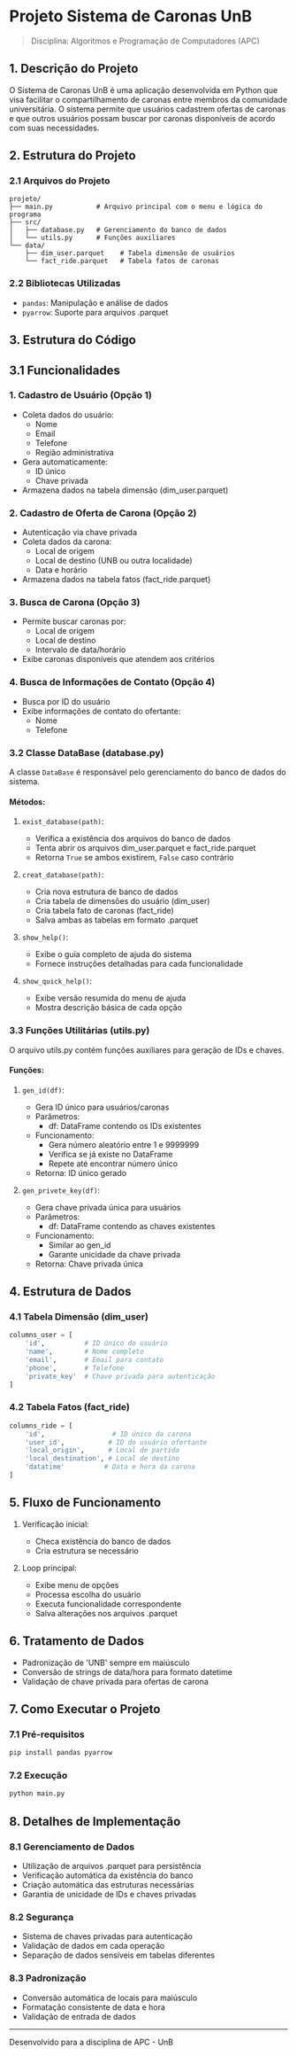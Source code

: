 # Projeto Sistema de Caronas UnB
> Disciplina: Algoritmos e Programação de Computadores (APC)

## 1. Descrição do Projeto
O Sistema de Caronas UnB é uma aplicação desenvolvida em Python que visa facilitar o compartilhamento de caronas entre membros da comunidade universitária. O sistema permite que usuários cadastrem ofertas de caronas e que outros usuários possam buscar por caronas disponíveis de acordo com suas necessidades.

## 2. Estrutura do Projeto

### 2.1 Arquivos do Projeto
```
projeto/
├── main.py           # Arquivo principal com o menu e lógica do programa
├── src/
│   ├── database.py   # Gerenciamento do banco de dados
│   └── utils.py      # Funções auxiliares
└── data/
    ├── dim_user.parquet    # Tabela dimensão de usuários
    └── fact_ride.parquet   # Tabela fatos de caronas
```

### 2.2 Bibliotecas Utilizadas
- `pandas`: Manipulação e análise de dados
- `pyarrow`: Suporte para arquivos .parquet


## 3. Estrutura do Código

## 3.1 Funcionalidades

### 1. Cadastro de Usuário (Opção 1)
- Coleta dados do usuário:
  - Nome
  - Email
  - Telefone
  - Região administrativa
- Gera automaticamente:
  - ID único
  - Chave privada
- Armazena dados na tabela dimensão (dim_user.parquet)

### 2. Cadastro de Oferta de Carona (Opção 2)
- Autenticação via chave privada
- Coleta dados da carona:
  - Local de origem
  - Local de destino (UNB ou outra localidade)
  - Data e horário
- Armazena dados na tabela fatos (fact_ride.parquet)

### 3. Busca de Carona (Opção 3)
- Permite buscar caronas por:
  - Local de origem
  - Local de destino
  - Intervalo de data/horário
- Exibe caronas disponíveis que atendem aos critérios

### 4. Busca de Informações de Contato (Opção 4)
- Busca por ID do usuário
- Exibe informações de contato do ofertante:
  - Nome
  - Telefone


### 3.2 Classe DataBase (database.py)
A classe `DataBase` é responsável pelo gerenciamento do banco de dados do sistema.

#### Métodos:
1. `exist_database(path)`:
   - Verifica a existência dos arquivos do banco de dados
   - Tenta abrir os arquivos dim_user.parquet e fact_ride.parquet
   - Retorna `True` se ambos existirem, `False` caso contrário

2. `creat_database(path)`:
   - Cria nova estrutura de banco de dados
   - Cria tabela de dimensões do usuário (dim_user)
   - Cria tabela fato de caronas (fact_ride)
   - Salva ambas as tabelas em formato .parquet

3. `show_help()`:
   - Exibe o guia completo de ajuda do sistema
   - Fornece instruções detalhadas para cada funcionalidade

4. `show_quick_help()`:
   - Exibe versão resumida do menu de ajuda
   - Mostra descrição básica de cada opção

### 3.3 Funções Utilitárias (utils.py)
O arquivo utils.py contém funções auxiliares para geração de IDs e chaves.

#### Funções:
1. `gen_id(df)`:
   - Gera ID único para usuários/caronas
   - Parâmetros:
     - df: DataFrame contendo os IDs existentes
   - Funcionamento:
     - Gera número aleatório entre 1 e 9999999
     - Verifica se já existe no DataFrame
     - Repete até encontrar número único
   - Retorna: ID único gerado

2. `gen_privete_key(df)`:
   - Gera chave privada única para usuários
   - Parâmetros:
     - df: DataFrame contendo as chaves existentes
   - Funcionamento:
     - Similar ao gen_id
     - Garante unicidade da chave privada
   - Retorna: Chave privada única

## 4. Estrutura de Dados

### 4.1 Tabela Dimensão (dim_user)
```python
columns_user = [
    'id',          # ID único do usuário
    'name',        # Nome completo
    'email',       # Email para contato
    'phone',       # Telefone
    'private_key'  # Chave privada para autenticação
]
```

### 4.2 Tabela Fatos (fact_ride)
```python
columns_ride = [
    'id',                 # ID único da carona
    'user_id',           # ID do usuário ofertante
    'local_origin',      # Local de partida
    'local_destination', # Local de destino
    'datatime'          # Data e hora da carona
]
```
## 5. Fluxo de Funcionamento

1. Verificação inicial:
   - Checa existência do banco de dados
   - Cria estrutura se necessário

2. Loop principal:
   - Exibe menu de opções
   - Processa escolha do usuário
   - Executa funcionalidade correspondente
   - Salva alterações nos arquivos .parquet

## 6. Tratamento de Dados
- Padronização de 'UNB' sempre em maiúsculo
- Conversão de strings de data/hora para formato datetime
- Validação de chave privada para ofertas de carona

## 7. Como Executar o Projeto

### 7.1 Pré-requisitos
```bash
pip install pandas pyarrow
```

### 7.2 Execução
```bash
python main.py
```


## 8. Detalhes de Implementação

### 8.1 Gerenciamento de Dados
- Utilização de arquivos .parquet para persistência
- Verificação automática da existência do banco
- Criação automática das estruturas necessárias
- Garantia de unicidade de IDs e chaves privadas

### 8.2 Segurança
- Sistema de chaves privadas para autenticação
- Validação de dados em cada operação
- Separação de dados sensíveis em tabelas diferentes

### 8.3 Padronização
- Conversão automática de locais para maiúsculo
- Formatação consistente de data e hora
- Validação de entrada de dados

---
Desenvolvido para a disciplina de APC - UnB


